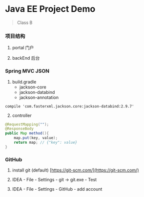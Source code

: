 # Java EE Project Demo

> Class B

### 项目结构

1. portal 门户

2. backEnd 后台

### Spring MVC JSON
1. build.gradle
    - jackson-core
    - jackson-databind
    - jackson-annotation
```
compile 'com.fasterxml.jackson.core:jackson-databind:2.9.7'
```

2. controller
```java
@RequestMapping("");
@ResponseBody
public Map method(){
    map.put(key, value);
    return map; // {"key": value}
}
```

### GitHub
1. install git (default)
[https://git-scm.com/](https://git-scm.com/)

2. IDEA - File - Settings - git -> git.exe - Test

3. IDEA - File - Settings - GitHub - add account
